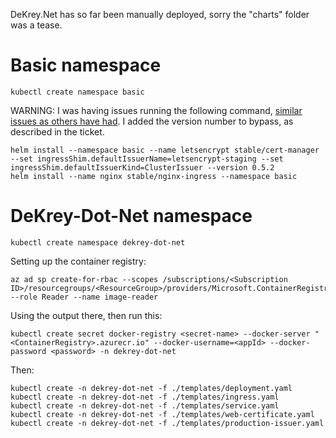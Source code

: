 DeKrey.Net has so far been manually deployed, sorry the "charts" folder was a tease.

# Basic namespace

    kubectl create namespace basic

WARNING: I was having issues running the following command, [similar issues as others have had](https://github.com/jetstack/cert-manager/issues/1255). I added the version number to bypass, as described in the ticket.

    helm install --namespace basic --name letsencrypt stable/cert-manager --set ingressShim.defaultIssuerName=letsencrypt-staging --set ingressShim.defaultIssuerKind=ClusterIssuer --version 0.5.2
    helm install --name nginx stable/nginx-ingress --namespace basic

# DeKrey-Dot-Net namespace

    kubectl create namespace dekrey-dot-net

Setting up the container registry:

    az ad sp create-for-rbac --scopes /subscriptions/<Subscription ID>/resourcegroups/<ResourceGroup>/providers/Microsoft.ContainerRegistry/registries/<ContainerRegistry> --role Reader --name image-reader

Using the output there, then run this:

    kubectl create secret docker-registry <secret-name> --docker-server "<ContainerRegistry>.azurecr.io" --docker-username=<appId> --docker-password <password> -n dekrey-dot-net

Then:

    kubectl create -n dekrey-dot-net -f ./templates/deployment.yaml
    kubectl create -n dekrey-dot-net -f ./templates/ingress.yaml
    kubectl create -n dekrey-dot-net -f ./templates/service.yaml
    kubectl create -n dekrey-dot-net -f ./templates/web-certificate.yaml
    kubectl create -n dekrey-dot-net -f ./templates/production-issuer.yaml


